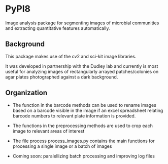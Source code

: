 # PyPl8

Image analysis package for segmenting images of microbial communities and extracting quantitative features automatically. 

## Background
This package makes use of the cv2 and sci-kit image libraries. 

It was developed in partnership with the Dudley lab and currently is most useful for analyzing images of rectangularly arrayed
patches/colonies on agar plates photographed against a dark background.

## Organization

* The function in the barcode methods can be used to rename images based on a barcode visible in the image if an excel spreadsheet 
relating barcode numbers to relevant plate information is provided.

* The functions in the preprocessing methods are used to crop each image to relevant areas of interest

* The file process process_images.py contains the main functions for processing a single image or a batch of images

* Coming soon: paralellizing batch processing and improving log files

